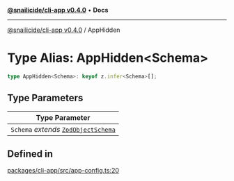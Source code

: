 [**@snailicide/cli-app v0.4.0**](../README.md) • **Docs**

---

[@snailicide/cli-app v0.4.0](../README.md) / AppHidden

# Type Alias: AppHidden\<Schema>

```ts
type AppHidden<Schema>: keyof z.infer<Schema>[];
```

## Type Parameters

| Type Parameter                                             |
| ---------------------------------------------------------- |
| `Schema` _extends_ [`ZodObjectSchema`](ZodObjectSchema.md) |

## Defined in

[packages/cli-app/src/app-config.ts:20](https://github.com/gbtunney/snailicide-monorepo/blob/master/packages/cli-app/src/app-config.ts#L20)
